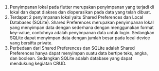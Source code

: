 1. Penyimpanan lokal pada flutter merupakan penyimpanan yang terjadi di lokal dan dapat diakses dan dioperasikan pada data yang telah dibuat.
2. Terdapat 2 penyimpanan lokal yaitu Shared Preferences dan Local Databases (SQLite). Shared Preferences merupakan penyimpanan lokal yang menyimpan data dengan sederhana dengan menggunakan format key-value, contohnya adalah penyimpanan data untuk login. Sedangkan SQLite dapat menyimpan data dengan jumlah besar pada local device yang bersifta private.
3. Perbedaan dari Shared Preferences dan SQLite adalah Shared Preferences hanya dapat menyimpan suatu data bertipe teks, angka, dan boolean. Sedangkan SQLite adalah database yang dapat mendukung kegiatan CRUD.
